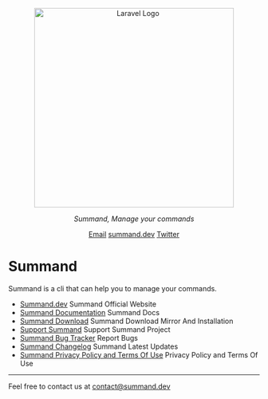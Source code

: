 <p align="center"><a href="https://laravel.com" target="_blank"><img src="https://raw.githubusercontent.com/laravel/art/master/logo-lockup/5%20SVG/2%20CMYK/1%20Full%20Color/laravel-logolockup-cmyk-red.svg" width="400" alt="Laravel Logo"></a></p>

<p align="center">
    <em>Summand, Manage your commands</em>
</p>

<p align="center">
<a href="mailto:info@summand.dev">Email</a>
<a href="https://summand.dev">summand.dev</a>
<a href="https://twitter.com/summand">Twitter</a>
</p>

# Summand
<p> Summand is a cli that can help you to manage your commands. </p>

* [Summand.dev](https://summand.dev) Summand Official Website
* [Summand Documentation](https://docs.summand.dev) Summand Docs
* [Summand Download](https://download.summand.dev) Summand Download Mirror And Installation 
* [Support Summand](https://support.summand.dev) Support Summand Project
* [Summand Bug Tracker](https://bugs.summand.dev) Report Bugs
* [Summand Changelog](https://docs.summand.dev/changelog) Summand Latest Updates
* [Summand Privacy Policy and Terms Of Use](https://summand.dev/policy) Privacy Policy and Terms Of Use

---

Feel free to contact us at contact@summand.dev

